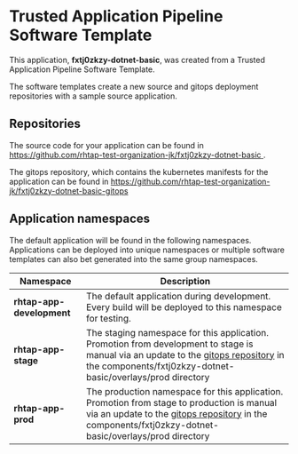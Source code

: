 # Trusted Application Pipeline Software Template

This application, **fxtj0zkzy-dotnet-basic**, was created from a Trusted Application Pipeline Software Template.

The software templates create a new source and gitops deployment repositories with a sample source application. 

## Repositories

The source code for your application can be found in [https://github.com/rhtap-test-organization-jk/fxtj0zkzy-dotnet-basic ](https://github.com/rhtap-test-organization-jk/fxtj0zkzy-dotnet-basic ).
 
The gitops repository, which contains the kubernetes manifests for the application can be found in 
[https://github.com/rhtap-test-organization-jk/fxtj0zkzy-dotnet-basic-gitops ](https://github.com/rhtap-test-organization-jk/fxtj0zkzy-dotnet-basic-gitops ) 

## Application namespaces 

The default application will be found in the following namespaces. Applications can be deployed into unique namespaces or multiple software templates can also bet generated into the same group namespaces.  

|  Namespace   |  Description   |  
| -------- | -------- |   
| **rhtap-app-development** | The default application during development. Every build will be deployed to this namespace for testing. | 
| **rhtap-app-stage** | The staging namespace for this application. Promotion from development to stage is manual via an update to the [gitops repository](https://github.com/rhtap-test-organization-jk/fxtj0zkzy-dotnet-basic-gitops ) in the components/fxtj0zkzy-dotnet-basic/overlays/prod directory |  
| **rhtap-app-prod** | The production namespace for this application. Promotion from stage to production is manual via an update to the [gitops repository](https://github.com/rhtap-test-organization-jk/fxtj0zkzy-dotnet-basic-gitops ) in the components/fxtj0zkzy-dotnet-basic/overlays/prod directory | 